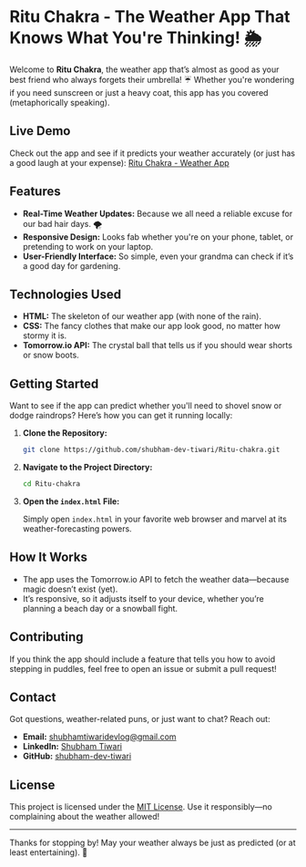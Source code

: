 # Ritu Chakra - The Weather App That Knows What You're Thinking! 🌦️

Welcome to **Ritu Chakra**, the weather app that’s almost as good as your best friend who always forgets their umbrella! ☔️ Whether you're wondering if you need sunscreen or just a heavy coat, this app has you covered (metaphorically speaking).

## Live Demo

Check out the app and see if it predicts your weather accurately (or just has a good laugh at your expense): [Ritu Chakra - Weather App](https://ritu-chakra.vercel.app/)

## Features

- **Real-Time Weather Updates:** Because we all need a reliable excuse for our bad hair days. 🌪️
- **Responsive Design:** Looks fab whether you're on your phone, tablet, or pretending to work on your laptop.
- **User-Friendly Interface:** So simple, even your grandma can check if it’s a good day for gardening.

## Technologies Used

- **HTML:** The skeleton of our weather app (with none of the rain).
- **CSS:** The fancy clothes that make our app look good, no matter how stormy it is.
- **Tomorrow.io API:** The crystal ball that tells us if you should wear shorts or snow boots.

## Getting Started

Want to see if the app can predict whether you'll need to shovel snow or dodge raindrops? Here’s how you can get it running locally:

1. **Clone the Repository:**

    ```bash
    git clone https://github.com/shubham-dev-tiwari/Ritu-chakra.git
    ```

2. **Navigate to the Project Directory:**

    ```bash
    cd Ritu-chakra
    ```

3. **Open the `index.html` File:**

    Simply open `index.html` in your favorite web browser and marvel at its weather-forecasting powers.

## How It Works

- The app uses the Tomorrow.io API to fetch the weather data—because magic doesn’t exist (yet).
- It’s responsive, so it adjusts itself to your device, whether you’re planning a beach day or a snowball fight.

## Contributing

If you think the app should include a feature that tells you how to avoid stepping in puddles, feel free to open an issue or submit a pull request!

## Contact

Got questions, weather-related puns, or just want to chat? Reach out:

- **Email:** shubhamtiwaridevlog@gmail.com
- **LinkedIn:** [Shubham Tiwari](https://linkedin.com/in/shubham-dev-tiwari/)
- **GitHub:** [shubham-dev-tiwari](https://github.com/shubham-dev-tiwari)

## License

This project is licensed under the [MIT License](LICENSE). Use it responsibly—no complaining about the weather allowed!

---

Thanks for stopping by! May your weather always be just as predicted (or at least entertaining). 🌈
